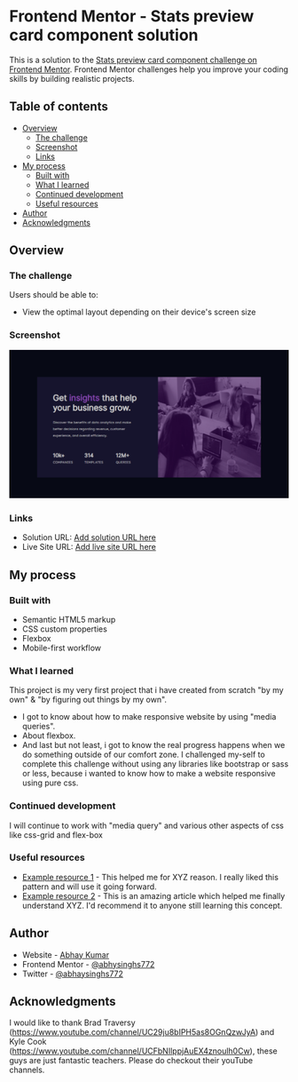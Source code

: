 # Frontend Mentor - Stats preview card component solution

This is a solution to the [Stats preview card component challenge on Frontend Mentor](https://www.frontendmentor.io/challenges/stats-preview-card-component-8JqbgoU62). Frontend Mentor challenges help you improve your coding skills by building realistic projects.

## Table of contents

- [Overview](#overview)
  - [The challenge](#the-challenge)
  - [Screenshot](#screenshot)
  - [Links](#links)
- [My process](#my-process)
  - [Built with](#built-with)
  - [What I learned](#what-i-learned)
  - [Continued development](#continued-development)
  - [Useful resources](#useful-resources)
- [Author](#author)
- [Acknowledgments](#acknowledgments)

## Overview

### The challenge

Users should be able to:

- View the optimal layout depending on their device's screen size

### Screenshot

![](./images/screenshot.png)

### Links

- Solution URL: [Add solution URL here](https://github.com/abhaysinghs772/stats-preview-card-component)
- Live Site URL: [Add live site URL here](https://abhaysinghs772.github.io/stats-preview-card-component/)

## My process

### Built with

- Semantic HTML5 markup
- CSS custom properties
- Flexbox
- Mobile-first workflow

### What I learned

This project is my very first project that i have created from scratch "by my own" & "by figuring out things by my own".

- I got to know about how to make responsive website by using "media queries".
- About flexbox.
- And last but not least, i got to know the real progress happens when we do something outside of our comfort zone. I challenged my-self to complete this challenge without using any libraries like bootstrap or sass or less, because i wanted to know how to make a website responsive using pure css.

### Continued development

I will continue to work with "media query" and various other aspects of css like css-grid and flex-box

### Useful resources

- [Example resource 1](https://www.youtube.com/watch?v=JJSoEo8JSnc) - This helped me for XYZ reason. I really liked this pattern and will use it going forward.
- [Example resource 2](https://www.example.com) - This is an amazing article which helped me finally understand XYZ. I'd recommend it to anyone still learning this concept.

## Author

- Website - [Abhay Kumar](https://abhaysinghs772.github.io/My-website/)
- Frontend Mentor - [@abhysinghs772](https://www.frontendmentor.io/profile/abhaysinghs772)
- Twitter - [@abhaysinghs772](https://twitter.com/abhaysinghs772)

## Acknowledgments

I would like to thank Brad Traversy (https://www.youtube.com/channel/UC29ju8bIPH5as8OGnQzwJyA) and Kyle Cook (https://www.youtube.com/channel/UCFbNIlppjAuEX4znoulh0Cw), these guys are just fantastic teachers.
Please do checkout their youTube channels.
